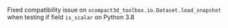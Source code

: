 Fixed compatibility issue on `xcompact3d_toolbox.io.Dataset.load_snapshot` when testing if field `is_scalar` on Python 3.8
